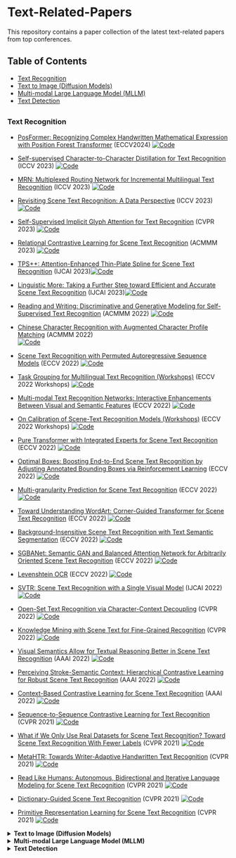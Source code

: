 # Text-Related-Papers
This repository contains a paper collection of the latest text-related papers from top conferences.

## Table of Contents
- [Text Recognition](#Text-Recognition)
- [Text to Image (Diffusion Models)](#text_to_image)
- [Multi-modal Large Language Model (MLLM)](#MLLM)
- [Text Detection](#text_detection)
##

### Text Recognition
+ [PosFormer: Recognizing Complex Handwritten Mathematical Expression with Position Forest Transformer](https://arxiv.org/pdf/2407.07764) (ECCV2024)
  [![Code](https://img.shields.io/badge/GitHub-9cf?style=flat&logo=github&logoColor=black)](https://github.com/SJTU-DeepVisionLab/PosFormer)
  
+ [Self-supervised Character-to-Character Distillation for Text Recognition](https://arxiv.org/pdf/2211.00288.pdf) (ICCV 2023)
  [![Code](https://img.shields.io/badge/GitHub-9cf?style=flat&logo=github&logoColor=black)](https://github.com/TongkunGuan/CCD)
  
+ [MRN: Multiplexed Routing Network for Incremental Multilingual Text Recognition](https://arxiv.org/abs/2305.14758) (ICCV 2023)
  [![Code](https://img.shields.io/badge/GitHub-9cf?style=flat&logo=github&logoColor=black)](https://github.com/simplify23/MRN)
  
+ [Revisiting Scene Text Recognition: A Data Perspective](https://arxiv.org/abs/2307.08723) (ICCV 2023)
  [![Code](https://img.shields.io/badge/GitHub-9cf?style=flat&logo=github&logoColor=black)](https://github.com/Mountchicken/Union14M)
  
+ [Self-Supervised Implicit Glyph Attention for Text Recognition](https://openaccess.thecvf.com/content/CVPR2023/html/Guan_Self-Supervised_Implicit_Glyph_Attention_for_Text_Recognition_CVPR_2023_paper.html) (CVPR 2023)
  [![Code](https://img.shields.io/badge/GitHub-9cf?style=flat&logo=github&logoColor=black)](https://github.com/TongkunGuan/SIGA)
  
+ [Relational Contrastive Learning for Scene Text Recognition](https://arxiv.org/pdf/2308.00508.pdf) (ACMMM 2023) [![Code](https://img.shields.io/badge/GitHub-9cf?style=flat&logo=github&logoColor=black)](https://github.com/ThunderVVV/RCLSTR)
  
+ [TPS++: Attention-Enhanced Thin-Plate Spline for Scene Text Recognition](https://arxiv.org/abs/2305.05322) (IJCAI 2023)[![Code](https://img.shields.io/badge/GitHub-9cf?style=flat&logo=github&logoColor=black)](https://github.com/simplify23/TPS_PP)
  
+ [Linguistic More: Taking a Further Step toward Efficient and Accurate Scene Text Recognition](https://arxiv.org/pdf/2305.05140.pdf) (IJCAI 2023)[![Code](https://img.shields.io/badge/GitHub-9cf?style=flat&logo=github&logoColor=black)](https://github.com/CyrilSterling/LPV)
  
+ [Reading and Writing: Discriminative and Generative Modeling for Self-Supervised Text Recognition](https://dl.acm.org/doi/abs/10.1145/3503161.3547784) (ACMMM 2022)  [![Code](https://img.shields.io/badge/GitHub-9cf?style=flat&logo=github&logoColor=black)](https://github.com/ayumiymk/DiG)
  
+ [Chinese Character Recognition with Augmented Character Profile Matching](https://dl.acm.org/doi/abs/10.1145/3503161.3547827) (ACMMM 2022)  
  [![Code](https://img.shields.io/badge/GitHub-9cf?style=flat&logo=github&logoColor=black)](https://github.com/FudanVI/FudanOCR/tree/main/character-profile-matching)
  
+ [Scene Text Recognition with Permuted Autoregressive Sequence Models](https://link.springer.com/chapter/10.1007/978-3-031-19815-1_11) (ECCV 2022)  [![Code](https://img.shields.io/badge/GitHub-9cf?style=flat&logo=github&logoColor=black)](https://github.com/baudm/parseq)
  
+ [Task Grouping for Multilingual Text Recognition (Workshops)](https://link.springer.com/chapter/10.1007/978-3-031-25069-9_20) (ECCV 2022 Workshops)  [![Code](https://img.shields.io/badge/GitHub-9cf?style=flat&logo=github&logoColor=black)](https://github.com)
  
+ [Multi-modal Text Recognition Networks: Interactive Enhancements Between Visual and Semantic Features](https://link.springer.com/chapter/10.1007/978-3-031-19815-1_26) (ECCV 2022)  [![Code](https://img.shields.io/badge/GitHub-9cf?style=flat&logo=github&logoColor=black)](https://github.com/wp03052/MATRN)
  
+ [On Calibration of Scene-Text Recognition Models (Workshops)](https://link.springer.com/chapter/10.1007/978-3-031-25069-9_18) (ECCV 2022 Workshops)  [![Code](https://img.shields.io/badge/GitHub-9cf?style=flat&logo=github&logoColor=black)](https://github.com)
  
+ [Pure Transformer with Integrated Experts for Scene Text Recognition](https://link.springer.com/chapter/10.1007/978-3-031-19815-1_28) (ECCV 2022)  [![Code](https://img.shields.io/badge/GitHub-9cf?style=flat&logo=github&logoColor=black)](https://github.com)
  
+ [Optimal Boxes: Boosting End-to-End Scene Text Recognition by Adjusting Annotated Bounding Boxes via Reinforcement Learning](https://link.springer.com/chapter/10.1007/978-3-031-19815-1_14) (ECCV 2022)  [![Code](https://img.shields.io/badge/GitHub-9cf?style=flat&logo=github&logoColor=black)](https://github.com)
  
+ [Multi-granularity Prediction for Scene Text Recognition](https://link.springer.com/chapter/10.1007/978-3-031-19815-1_20) (ECCV 2022)  [![Code](https://img.shields.io/badge/GitHub-9cf?style=flat&logo=github&logoColor=black)](https://github.com/AlibabaResearch/AdvancedLiterateMachinery/tree/main/OCR/MGP-STR)
  
+ [Toward Understanding WordArt: Corner-Guided Transformer for Scene Text Recognition](https://link.springer.com/chapter/10.1007/978-3-031-19815-1_18) (ECCV 2022) [![Code](https://img.shields.io/badge/GitHub-9cf?style=flat&logo=github&logoColor=black)](https://github.com/xdxie/WordArt)
  
+ [Background-Insensitive Scene Text Recognition with Text Semantic Segmentation](https://link.springer.com/chapter/10.1007/978-3-031-19806-9_10) (ECCV 2022)  [![Code](https://img.shields.io/badge/GitHub-9cf?style=flat&logo=github&logoColor=black)](https://github.com)
  
+ [SGBANet: Semantic GAN and Balanced Attention Network for Arbitrarily Oriented Scene Text Recognition](https://link.springer.com/chapter/10.1007/978-3-031-19815-1_27) (ECCV 2022)  [![Code](https://img.shields.io/badge/GitHub-9cf?style=flat&logo=github&logoColor=black)](https://github.com)
  
+ [Levenshtein OCR](https://link.springer.com/chapter/10.1007/978-3-031-19815-1_19) (ECCV 2022)  [![Code](https://img.shields.io/badge/GitHub-9cf?style=flat&logo=github&logoColor=black)](https://github.com/AlibabaResearch/AdvancedLiterateMachinery/tree/main/OCR/LevOCR)
  
+ [SVTR: Scene Text Recognition with a Single Visual Model](https://arxiv.org/abs/2205.00159) (IJCAI 2022)  [![Code](https://img.shields.io/badge/GitHub-9cf?style=flat&logo=github&logoColor=black)](https://github.com/PaddlePaddle/PaddleOCR)
  
+ [Open-Set Text Recognition via Character-Context Decoupling](https://openaccess.thecvf.com/content/CVPR2022/papers/Liu_Open-Set_Text_Recognition_via_Character-Context_Decoupling_CVPR_2022_paper.pdf) (CVPR 2022)  [![Code](https://img.shields.io/badge/GitHub-9cf?style=flat&logo=github&logoColor=black)](https://github.com/lancercat/VSDF)
  
+ [Knowledge Mining with Scene Text for Fine-Grained Recognition](https://openaccess.thecvf.com/content/CVPR2022/papers/Wang_Knowledge_Mining_With_Scene_Text_for_Fine-Grained_Recognition_CVPR_2022_paper.pdf) (CVPR 2022)  [![Code](https://img.shields.io/badge/GitHub-9cf?style=flat&logo=github&logoColor=black)](https://github.com/MCLAB-OCR/KnowledgeMiningWithSceneText)
  
+ [Visual Semantics Allow for Textual Reasoning Better in Scene Text Recognition](https://ojs.aaai.org/index.php/AAAI/article/view/19971) (AAAI 2022)  [![Code](https://img.shields.io/badge/GitHub-9cf?style=flat&logo=github&logoColor=black)](https://github.com/adeline-cs/GTR)
  
+ [Perceiving Stroke-Semantic Context: Hierarchical Contrastive Learning for Robust Scene Text Recognition](https://ojs.aaai.org/index.php/AAAI/article/view/20062) (AAAI 2022)  [![Code](https://img.shields.io/badge/GitHub-9cf?style=flat&logo=github&logoColor=black)](https://github.com)
  
+ [Context-Based Contrastive Learning for Scene Text Recognition](https://ojs.aaai.org/index.php/AAAI/article/view/20245) (AAAI 2022)  [![Code](https://img.shields.io/badge/GitHub-9cf?style=flat&logo=github&logoColor=black)](https://github.com)
  
+ [Sequence-to-Sequence Contrastive Learning for Text Recognition](https://openaccess.thecvf.com/content/CVPR2021/papers/Aberdam_Sequence-to-Sequence_Contrastive_Learning_for_Text_Recognition_CVPR_2021_paper.pdf) (CVPR 2021)  [![Code](https://img.shields.io/badge/GitHub-9cf?style=flat&logo=github&logoColor=black)](https://github.com)
  
+ [What if We Only Use Real Datasets for Scene Text Recognition? Toward Scene Text Recognition With Fewer Labels](https://openaccess.thecvf.com/content/CVPR2021/papers/Baek_What_if_We_Only_Use_Real_Datasets_for_Scene_Text_CVPR_2021_paper.pdf) (CVPR 2021)  [![Code](https://img.shields.io/badge/GitHub-9cf?style=flat&logo=github&logoColor=black)](https://github.com/ku21fan/STR-Fewer-Labels)
  
+ [MetaHTR: Towards Writer-Adaptive Handwritten Text Recognition](https://openaccess.thecvf.com/content/CVPR2021/papers/Bhunia_MetaHTR_Towards_Writer-Adaptive_Handwritten_Text_Recognition_CVPR_2021_paper.pdf) (CVPR 2021)  [![Code](https://img.shields.io/badge/GitHub-9cf?style=flat&logo=github&logoColor=black)](https://github.com/tobiasvanderwerff/MetaHTR)
  
+ [Read Like Humans: Autonomous, Bidirectional and Iterative Language Modeling for Scene Text Recognition](https://openaccess.thecvf.com/content/CVPR2021/papers/Fang_Read_Like_Humans_Autonomous_Bidirectional_and_Iterative_Language_Modeling_for_CVPR_2021_paper.pdf) (CVPR 2021) [![Code](https://img.shields.io/badge/GitHub-9cf?style=flat&logo=github&logoColor=black)](https://github.com/FangShancheng/ABINet)
  
+ [Dictionary-Guided Scene Text Recognition](https://openaccess.thecvf.com/content/CVPR2021/papers/Nguyen_Dictionary-Guided_Scene_Text_Recognition_CVPR_2021_paper.pdf) (CVPR 2021) [![Code](https://img.shields.io/badge/GitHub-9cf?style=flat&logo=github&logoColor=black)](https://github.com/VinAIResearch/dict-guided)
  
+ [Primitive Representation Learning for Scene Text Recognition](https://openaccess.thecvf.com/content/CVPR2021/papers/Yan_Primitive_Representation_Learning_for_Scene_Text_Recognition_CVPR_2021_paper.pdf) (CVPR 2021)
  [![Code](https://img.shields.io/badge/GitHub-9cf?style=flat&logo=github&logoColor=black)](https://github.com/RuijieJ/pren)


<details>
<summary><strong>Text to Image (Diffusion Models)</strong></summary>
  
### ECCV2024
- **Glyph-ByT5: A Customized Text Encoder for Accurate Visual Text Rendering**
  [`paper`](https://arxiv.org/pdf/2403.09622)
  [`code`](https://glyph-byt5.github.io/)
  
  **Glyph-ByT5-v2: A Strong Aesthetic Baseline for Accurate Multilingual Visual Text Rendering**
  [`paper`](https://arxiv.org/pdf/2406.10208)
  [`code`](https://glyph-byt5-v2.github.io/)

### ICLR2024
- **ANYTEXT: MULTILINGUAL VISUAL TEXT GENERATION AND EDITING**
  [`paper`](https://arxiv.org/pdf/2311.03054)
  [`code`](https://github.com/tyxsspa/AnyText)

### ACL 2023
- **Character-Aware Models Improve Visual Text Rendering**
  [`paper`](https://arxiv.org/pdf/2212.10562)
  [`code`]()


### NeurIPS 2023
- **TextDiffuser: Diffusion Models as Text Painters**
  [`paper`](https://arxiv.org/pdf/2305.10855)
  [`code`](https://aka.ms/textdiffuser)
- **GlyphControl: Glyph Conditional Control for Visual Text Generation**
  [`paper`](https://arxiv.org/pdf/2305.18259)
  [`code`](https://github.com/AIGText/GlyphControl-release)


### CVPR 2024
- **Layout-Agnostic Scene Text Image Synthesis with Diffusion Models**
  [`paper`](https://openaccess.thecvf.com/content/CVPR2024/papers/Zhangli_Layout-Agnostic_Scene_Text_Image_Synthesis_with_Diffusion_Models_CVPR_2024_paper.pdf)
- **CustomText: Customized Textual Image Generation using Diffusion Models**
  [`paper`](https://arxiv.org/pdf/2405.12531)

### Arxiv
- **TextDiffuser-2: Unleashing the Power of Language Models for Text Rendering**
  [`paper`](https://arxiv.org/pdf/2311.16465)
  [`code`](https://aka.ms/textdiffuser-2)
- **Refining Text-to-Image Generation: Towards Accurate Training-Free Glyph-Enhanced Image Generation**
  [`paper`](https://arxiv.org/pdf/2403.16422)
- **Typographic Text Generation with Off-the-Shelf Diffusion Model**
  [`paper`](https://arxiv.org/pdf/2402.14314)
- **High Fidelity Scene Text Synthesis**
  [`paper`](https://arxiv.org/pdf/2405.14701)
  [`code`](https://github.com/CodeGoat24/DreamText)
- **UDiffText: A Unified Framework for High-quality Text Synthesis in Arbitrary Images via Character-aware Diffusion Models**
  [`paper`](https://arxiv.org/abs/2312.04884)
  [`code`](https://github.com/ZYM-PKU/UDiffText)
- **GlyphDraw2: Automatic Generation of Complex Glyph Posters with Diffusion Models and Large Language Models**
  [`paper`](https://arxiv.org/pdf/2407.02252)
  [`code`](https://github.com/OPPO-Mente-Lab/GlyphDraw2)
- **ARTIST: Improving the Generation of Text-rich Images by Disentanglement**
  [`paper`](https://arxiv.org/pdf/2406.12044)



</details>

<details>
<summary><strong>Multi-modal Large Language Model (MLLM)</strong></summary>

### CVPR24
- **InternVL: Scaling up Vision Foundation Models and Aligning for Generic Visual-Linguistic Tasks**
[`paper`](https://openaccess.thecvf.com/content/CVPR2024/papers/Chen_InternVL_Scaling_up_Vision_Foundation_Models_and_Aligning_for_Generic_CVPR_2024_paper.pdf)
[`code`](https://github.com/OpenGVLab/InternVL)
- **TRINS: Towards Multimodal Language Models that Can Read**
  [`paper`](https://openaccess.thecvf.com/content/CVPR2024/papers/Zhang_TRINS_Towards_Multimodal_Language_Models_that_Can_Read_CVPR_2024_paper.pdf)

### EMNLP23
- **UReader: Universal OCR-free Visually-situated Language Understanding with Multimodal Large Language Model**
  [`paper`](https://arxiv.org/pdf/2310.05126)
  [`code`](https://github.com/LukeForeverYoung/UReader)

### Arxiv
- **On Pre-training of Multimodal Language Models Customized for Chart Understanding**
  [`paper`](https://arxiv.org/pdf/2407.14506)
  
- **LLaVA-Read: Enhancing Reading Ability of Multimodal Language Models**
  [`paper`](https://arxiv.org/pdf/2407.19185)
  
- **Multimodal Table Understanding**
  [`paper`](https://arxiv.org/pdf/2406.08100)
  [`code`](https://github.com/SpursGoZmy/Table-LLaVA)

- **Token-level Correlation-guided Compression for Efficient Multimodal Document Understanding**
  [`paper`](https://arxiv.org/pdf/2407.14439) 4gpu
  [`code`](https://github.com/JiuTian-VL/TokenCorrCompressor)
   
- **LayTextLLM: A Bounding Box is Worth One Token - Interleaving Layout and Text in a Large Language Model for Document Understanding**
  [`paper`](https://arxiv.org/pdf/2407.01976) 8gpu
  [`code`](https://github.com/LayTextLLM/LayTextLLM)

- **MoAI: Mixture of All Intelligence for Large Language and Vision Models**
[`paper`](https://arxiv.org/abs/2403.07508)
[`code`](https://github.com/ByungKwanLee/MoAI)

- **Leveraging Visual Tokens for Extended Text Contexts in Multi-Modal Learning**
[`paper`](https://arxiv.org/abs/2406.02547)
[`code`](https://fingerrec.github.io/visincontext/)

- **TextMonkey: An OCR-Free Large Multimodal Model for Understanding Document**
[`paper`](https://arxiv.org/abs/2403.04473)
[`code`](https://github.com/Yuliang-Liu/Monkey)

- **DocPedia: Unleashing the Power of Large Multimodal Model in the Frequency Domain for Versatile Document Understanding**
[`paper`](https://arxiv.org/pdf/2311.11810)

- **Vary: Scaling up the Vision Vocabulary for Large Vision-Language Models**
[`paper`](https://arxiv.org/pdf/2312.06109)
[`code`](https://varybase.github.io/)

- **Fox: Focus Anywhere for Fine-grained Multi-page Document Understanding**
[`paper`](https://arxiv.org/abs/2405.14295)
[`code`](https://github.com/Ucas-HaoranWei/Fox)

- **TextHawk: Exploring Efficient Fine-Grained Perception of Multimodal Large Language Models**
[`paper`](https://arxiv.org/abs/2404.09204)
[`code`](https://github.com/yuyq96/TextHawk)

- **mPLUG-DocOwl 1.5: Unified Structure Learning for OCR-free Document Understanding**
[`paper`](https://arxiv.org/abs/2403.12895)
[`code`](https://github.com/X-PLUG/mPLUG-DocOwl/tree/main/DocOwl1.5)
</details>

<details>
<summary><strong>Text Detection</strong></summary>
  
### ECCV 2024
  - **Bridging Synthetic and Real Worlds for Pre-training Scene Text Detector**
  [`paper`](https://arxiv.org/pdf/2312.05286)
  [`code`](https://github.com/SJTU-DeepVisionLab/FreeReal)
  
### AAAI 2024
- **LORE: Logical Location Regression Network for Table Structure Recognition**
  [`paper`](https://arxiv.org/pdf/2303.03730.pdf)
  [`code`](https://github.com/AlibabaResearch/AdvancedLiterateMachinery/tree/main/DocumentUnderstanding/LORE-TSR)
- **LRANet: Towards Accurate and Efficient Scene Text Detection with Low-Rank Approximation Network**
[`paper`](https://arxiv.org/abs/2306.15142)
[`code`](https://github.com/ychensu/LRANet)
- **CPN: Complementary Proposal Network for Unconstrained Text Detection**
[`paper`](https://arxiv.org/pdf/2402.11540.pdf)

</details>


